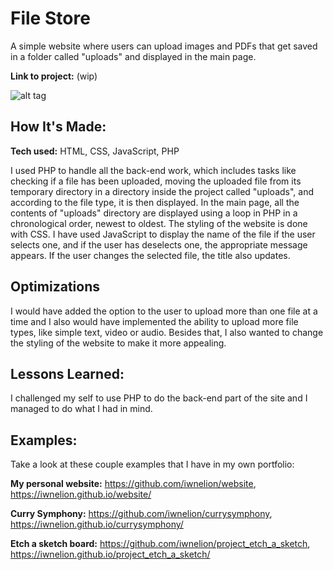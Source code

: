 
# File Store
A simple website where users can upload images and PDFs that get saved in a folder called "uploads" and displayed in the main page.

**Link to project:** (wip)

![alt tag](http://placecorgi.com/1200/650)

## How It's Made:

**Tech used:** HTML, CSS, JavaScript, PHP

I used PHP to handle all the back-end work, which includes tasks like checking if a file has been uploaded, moving the uploaded file from its temporary directory in a directory inside the project called "uploads", and according to the file type, it is then displayed. In the main page, all the contents of "uploads" directory are displayed using a loop in PHP in a chronological order, newest to oldest. The styling of the website is done with CSS. I have used JavaScript to display the name of the file if the user  selects one, and if the user has deselects one, the appropriate message appears. If the user changes the selected file, the title also updates.

## Optimizations
I would have added the option to the user to upload more than one file at a time and I also would have implemented the ability to upload more file types, like simple text, video or audio. Besides that, I also wanted to change the styling of the website to make it more appealing.

## Lessons Learned:

I challenged my self to use PHP to do the back-end part of the site and I managed to do what I had in mind.

## Examples:
Take a look at these couple examples that I have in my own portfolio:

**My personal website:** https://github.com/iwnelion/website, https://iwnelion.github.io/website/

**Curry Symphony:** https://github.com/iwnelion/currysymphony, https://iwnelion.github.io/currysymphony/

**Etch a sketch board:** https://github.com/iwnelion/project_etch_a_sketch, https://iwnelion.github.io/project_etch_a_sketch/



